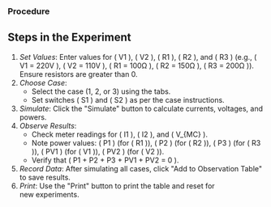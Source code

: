 ### Procedure

## Steps in the Experiment
1. *Set Values*: Enter values for \( V1 \), \( V2 \), \( R1 \), \( R2 \), and \( R3 \) (e.g., \( V1 = 220V \), \( V2 = 110V \), \( R1 = 100Ω \), \( R2 = 150Ω \), \( R3 = 200Ω \)). Ensure resistors are greater than 0.
2. *Choose Case*:
   - Select the case (1, 2, or 3) using the tabs.
   - Set switches \( S1 \) and \( S2 \) as per the case instructions.
3. *Simulate*: Click the "Simulate" button to calculate currents, voltages, and powers.
4. *Observe Results*:
   - Check meter readings for \( I1 \), \( I2 \), and \( V_{MC} \).
   - Note power values: \( P1 \) (for \( R1 \)), \( P2 \) (for \( R2 \)), \( P3 \) (for \( R3 \)), \( PV1 \) (for \( V1 \)), \( PV2 \) (for \( V2 \)).
   - Verify that \( P1 + P2 + P3 + PV1 + PV2 = 0 \).
5. *Record Data*: After simulating all cases, click "Add to Observation Table" to save results.
6. *Print*: Use the "Print" button to print the table and reset for new experiments.